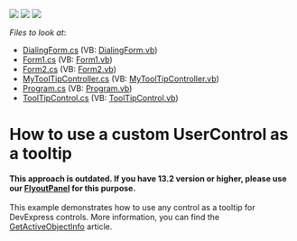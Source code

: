 <!-- default badges list -->
![](https://img.shields.io/endpoint?url=https://codecentral.devexpress.com/api/v1/VersionRange/128622646/12.2.6%2B)
[![](https://img.shields.io/badge/Open_in_DevExpress_Support_Center-FF7200?style=flat-square&logo=DevExpress&logoColor=white)](https://supportcenter.devexpress.com/ticket/details/E4533)
[![](https://img.shields.io/badge/📖_How_to_use_DevExpress_Examples-e9f6fc?style=flat-square)](https://docs.devexpress.com/GeneralInformation/403183)
<!-- default badges end -->
<!-- default file list -->
*Files to look at*:

* [DialingForm.cs](./CS/ToolTipControllerExample/DialingForm.cs) (VB: [DialingForm.vb](./VB/ToolTipControllerExample/DialingForm.vb))
* [Form1.cs](./CS/ToolTipControllerExample/Form1.cs) (VB: [Form1.vb](./VB/ToolTipControllerExample/Form1.vb))
* [Form2.cs](./CS/ToolTipControllerExample/Form2.cs) (VB: [Form2.vb](./VB/ToolTipControllerExample/Form2.vb))
* [MyToolTipController.cs](./CS/ToolTipControllerExample/MyToolTipController.cs) (VB: [MyToolTipController.vb](./VB/ToolTipControllerExample/MyToolTipController.vb))
* [Program.cs](./CS/ToolTipControllerExample/Program.cs) (VB: [Program.vb](./VB/ToolTipControllerExample/Program.vb))
* [ToolTipControl.cs](./CS/ToolTipControllerExample/ToolTipControl.cs) (VB: [ToolTipControl.vb](./VB/ToolTipControllerExample/ToolTipControl.vb))
<!-- default file list end -->
# How to use a custom UserControl as a tooltip


<p><strong>This approach is outdated. If you have 13.2 version or higher, please use our </strong><a href="https://documentation.devexpress.com/#WindowsForms/clsDevExpressUtilsFlyoutPaneltopic"><strong>FlyoutPanel</strong></a><strong> for this purpose.</strong><br><br>This example demonstrates how to use any control as a tooltip for DevExpress controls. More information, you can find the <a href="http://documentation.devexpress.com/#WindowsForms/DevExpressUtilsToolTipController_GetActiveObjectInfotopic"><u>GetActiveObjectInfo</u></a> article.</p>

<br/>


